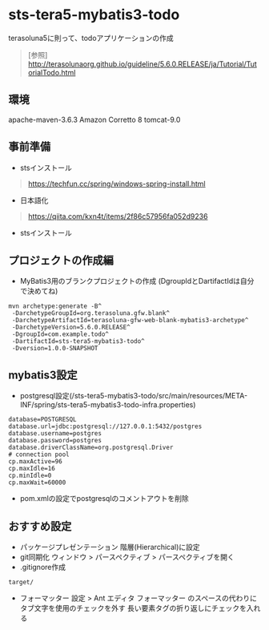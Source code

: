 # sts-tera5-mybatis3-todo
terasoluna5に則って、todoアプリケーションの作成
> [参照] http://terasolunaorg.github.io/guideline/5.6.0.RELEASE/ja/Tutorial/TutorialTodo.html

## 環境
apache-maven-3.6.3
Amazon Corretto 8
tomcat-9.0

## 事前準備
- stsインストール
> https://techfun.cc/spring/windows-spring-install.html
- 日本語化
> https://qiita.com/kxn4t/items/2f86c57956fa052d9236


- stsインストール
## プロジェクトの作成編
- MyBatis3用のブランクプロジェクトの作成 (DgroupIdとDartifactIdは自分で決めてね)
```
mvn archetype:generate -B^
 -DarchetypeGroupId=org.terasoluna.gfw.blank^
 -DarchetypeArtifactId=terasoluna-gfw-web-blank-mybatis3-archetype^
 -DarchetypeVersion=5.6.0.RELEASE^
 -DgroupId=com.example.todo^
 -DartifactId=sts-tera5-mybatis3-todo^
 -Dversion=1.0.0-SNAPSHOT
```

## mybatis3設定
- postgresql設定(/sts-tera5-mybatis3-todo/src/main/resources/META-INF/spring/sts-tera5-mybatis3-todo-infra.properties)
```
database=POSTGRESQL
database.url=jdbc:postgresql://127.0.0.1:5432/postgres
database.username=postgres
database.password=postgres
database.driverClassName=org.postgresql.Driver
# connection pool
cp.maxActive=96
cp.maxIdle=16
cp.minIdle=0
cp.maxWait=60000
```
- pom.xmlの設定でpostgresqlのコメントアウトを削除


## おすすめ設定
- パッケージプレゼンテーション
階層(Hierarchical)に設定
- git同期化
ウィンドウ > パースペクティブ > パースペクティブを開く
- .gitignore作成
```
target/
```
- フォーマッター
設定 > Ant エディタ フォーマッター のスペースの代わりにタブ文字を使用のチェックを外す
長い要素タグの折り返しにチェックを入れる
 

